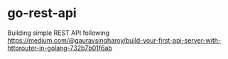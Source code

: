 # go-rest-api

Building simple REST API following https://medium.com/@gauravsingharoy/build-your-first-api-server-with-httprouter-in-golang-732b7b01f6ab
